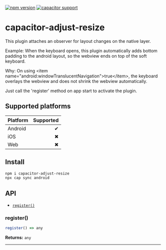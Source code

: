 [![npm version](https://badge.fury.io/js/capacitor-adjust-resize.svg)](https://badge.fury.io/js/capacitor-adjust-resize)
[![capacitor support](https://img.shields.io/badge/capacitor%20support-v4-brightgreen?logo=capacitor)](https://capacitorjs.com/)

# capacitor-adjust-resize

This plugin attaches an observer for layout changes on the native layer.

Example: When the keyboard opens, this plugin automatically adds bottom padding to the android layout, so the webview ends on top of the soft keyboard.

Why: On using <item name=\"android:windowTranslucentNavigation\">true<\/item>, the keyboard overlays the webview and does not shrink the webview automatically.

Just call the 'register' method on app start to activate the plugin.

## Supported platforms

| Platform | Supported |
| -------- | --------: |
| Android  |         ✔ |
| iOS      |         ✖ |
| Web      |         ✖ |

## Install

```bash
npm i capacitor-adjust-resize
npx cap sync android
```

## API

<docgen-index>

* [`register()`](#register)

</docgen-index>

<docgen-api>
<!--Update the source file JSDoc comments and rerun docgen to update the docs below-->

### register()

```typescript
register() => any
```

**Returns:** <code>any</code>

--------------------

</docgen-api>
